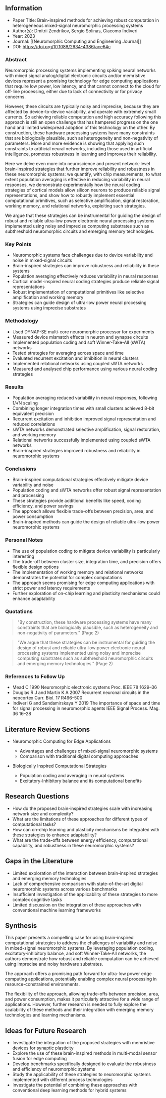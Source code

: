 ## Information

- Paper Title: Brain-inspired methods for achieving robust computation in heterogeneous mixed-signal neuromorphic processing systems
- Author(s): Dmitrii Zendrikov, Sergio Solinas, Giacomo Indiveri
- Year: 2023
- Journal: [[Neuromorphic Computing and Engineering Journal]]
- DOI: https://doi.org/10.1088/2634-4386/ace64c

### Abstract

Neuromorphic processing systems implementing spiking neural networks with mixed signal analog/digital electronic circuits and/or memristive devices represent a promising technology for edge computing applications that require low power, low latency, and that cannot connect to the cloud for off-line processing, either due to lack of connectivity or for privacy concerns. 

However, these circuits are typically noisy and imprecise, because they are affected by device-to-device variability, and operate with extremely small currents. So achieving reliable computation and high accuracy following this approach is still an open challenge that has hampered progress on the one hand and limited widespread adoption of this technology on the other. By construction, these hardware processing systems have many constraints that are biologically plausible, such as heterogeneity and non-negativity of parameters. More and more evidence is showing that applying such constraints to artificial neural networks, including those used in artificial intelligence, promotes robustness in learning and improves their reliability. 

Here we delve even more into neuroscience and present network-level brain-inspired strategies that further improve reliability and robustness in these neuromorphic systems: we quantify, with chip measurements, to what extent population averaging is effective in reducing variability in neural responses, we demonstrate experimentally how the neural coding strategies of cortical models allow silicon neurons to produce reliable signal representations, and show how to robustly implement essential computational primitives, such as selective amplification, signal restoration, working memory, and relational networks, exploiting such strategies. 

We argue that these strategies can be instrumental for guiding the design of robust and reliable ultra-low power electronic neural processing systems implemented using noisy and imprecise computing substrates such as subthreshold neuromorphic circuits and emerging memory technologies.

### Key Points

- Neuromorphic systems face challenges due to device variability and noise in mixed-signal circuits
- Brain-inspired strategies can improve robustness and reliability in these systems
- Population averaging effectively reduces variability in neural responses
- Cortical model-inspired neural coding strategies produce reliable signal representations
- Robust implementation of computational primitives like selective amplification and working memory
- Strategies can guide design of ultra-low power neural processing systems using imprecise substrates

### Methodology

- Used DYNAP-SE multi-core neuromorphic processor for experiments
- Measured device mismatch effects in neuron and synapse circuits
- Implemented population coding and soft Winner-Take-All (sWTA) networks
- Tested strategies for averaging across space and time
- Evaluated recurrent excitation and inhibition in neural clusters
- Implemented relational networks using coupled sWTA networks
- Measured and analysed chip performance using various neural coding strategies

### Results

- Population averaging reduced variability in neural responses, following 1/√N scaling
- Combining longer integration times with small clusters achieved 8-bit equivalent precision
- Recurrent excitation and inhibition improved signal representation and reduced correlations
- sWTA networks demonstrated selective amplification, signal restoration, and working memory
- Relational networks successfully implemented using coupled sWTA networks
- Brain-inspired strategies improved robustness and reliability in neuromorphic systems

### Conclusions

- Brain-inspired computational strategies effectively mitigate device variability and noise
- Population coding and sWTA networks offer robust signal representation and processing
- These strategies provide additional benefits like speed, coding efficiency, and power savings
- The approach allows flexible trade-offs between precision, area, and power consumption
- Brain-inspired methods can guide the design of reliable ultra-low power neuromorphic systems

### Personal Notes

- The use of population coding to mitigate device variability is particularly interesting
- The trade-off between cluster size, integration time, and precision offers flexible design options
- The implementation of working memory and relational networks demonstrates the potential for complex computations
- The approach seems promising for edge computing applications with strict power and latency requirements
- Further exploration of on-chip learning and plasticity mechanisms could enhance adaptability

### Quotations

> "By construction, these hardware processing systems have many constraints that are biologically plausible, such as heterogeneity and non-negativity of parameters." (Page 2)

> "We argue that these strategies can be instrumental for guiding the design of robust and reliable ultra-low power electronic neural processing systems implemented using noisy and imprecise computing substrates such as subthreshold neuromorphic circuits and emerging memory technologies." (Page 2)

### References to Follow Up

- Mead C 1990 Neuromorphic electronic systems Proc. IEEE 78 1629–36
- Douglas R J and Martin K A 2007 Recurrent neuronal circuits in the neocortex Curr. Biol. 17 R496–500
- Indiveri G and Sandamirskaya Y 2019 The importance of space and time for signal processing in neuromorphic agents IEEE Signal Process. Mag. 36 16–28

## Literature Review Sections

- Neuromorphic Computing for Edge Applications
  - Advantages and challenges of mixed-signal neuromorphic systems
  - Comparison with traditional digital computing approaches

- Biologically Inspired Computational Strategies
  - Population coding and averaging in neural systems
  - Excitatory-Inhibitory balance and its computational benefits

## Research Questions

- How do the proposed brain-inspired strategies scale with increasing network size and complexity?
- What are the limitations of these approaches for different types of computational tasks?
- How can on-chip learning and plasticity mechanisms be integrated with these strategies to enhance adaptability?
- What are the trade-offs between energy efficiency, computational capability, and robustness in these neuromorphic systems?

## Gaps in the Literature

- Limited exploration of the interaction between brain-inspired strategies and emerging memory technologies
- Lack of comprehensive comparison with state-of-the-art digital neuromorphic systems across various benchmarks
- Insufficient investigation of the applicability of these strategies to more complex cognitive tasks
- Limited discussion on the integration of these approaches with conventional machine learning frameworks

## Synthesis

This paper presents a compelling case for using brain-inspired computational strategies to address the challenges of variability and noise in mixed-signal neuromorphic systems. By leveraging population coding, excitatory-inhibitory balance, and soft Winner-Take-All networks, the authors demonstrate how robust and reliable computation can be achieved using imprecise and noisy hardware substrates. 

The approach offers a promising path forward for ultra-low power edge computing applications, potentially enabling complex neural processing in resource-constrained environments. 

The flexibility of the approach, allowing trade-offs between precision, area, and power consumption, makes it particularly attractive for a wide range of applications. However, further research is needed to fully explore the scalability of these methods and their integration with emerging memory technologies and learning mechanisms.

## Ideas for Future Research

- Investigate the integration of the proposed strategies with memristive devices for synaptic plasticity
- Explore the use of these brain-inspired methods in multi-modal sensor fusion for edge computing
- Develop benchmarks specifically designed to evaluate the robustness and efficiency of neuromorphic systems
- Study the applicability of these strategies to neuromorphic systems implemented with different process technologies
- Investigate the potential of combining these approaches with conventional deep learning methods for hybrid systems